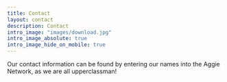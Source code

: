 ```yaml
---
title: Contact
layout: contact
description: Contact
intro_image: "images/download.jpg"
intro_image_absolute: true
intro_image_hide_on_mobile: true
---
```


Our contact information can be found by entering our names into the Aggie Network, as we are all upperclassman!

